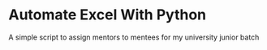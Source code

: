 
# Automate Excel With Python

A simple script to assign mentors to mentees for my university junior batch

